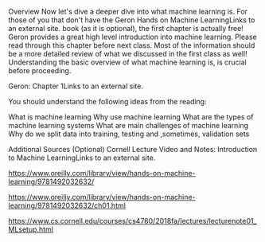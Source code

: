 Overview
Now let's dive a deeper dive into what machine learning is. For those of you that don't have the Geron Hands on Machine LearningLinks to an external site. book (as it is optional), the first chapter is actually free! Geron provides a great high level introduction into machine learning. Please read through this chapter before next class. Most of the information should be a more detailed review of what we discussed in the first class as well! Understanding the basic overview of what machine learning is, is crucial before proceeding.

Geron:  Chapter 1Links to an external site.

You should understand the following ideas from the reading:

What is machine learning
Why use machine learning
What are the types of machine learning systems
What are main challenges of machine learning
Why do we split data into training, testing and ,sometimes, validation sets
 

Additional Sources (Optional)
Cornell Lecture Video and Notes: Introduction to Machine LearningLinks to an external site.

https://www.oreilly.com/library/view/hands-on-machine-learning/9781492032632/

https://www.oreilly.com/library/view/hands-on-machine-learning/9781492032632/ch01.html

https://www.cs.cornell.edu/courses/cs4780/2018fa/lectures/lecturenote01_MLsetup.html

